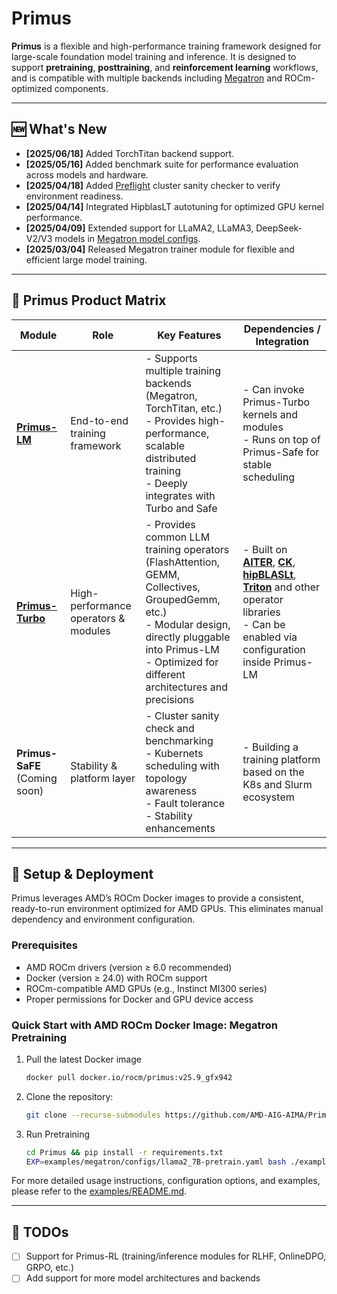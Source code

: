 # Primus

**Primus** is a flexible and high-performance training framework designed for large-scale foundation model training and inference. It is designed to support **pretraining**, **posttraining**, and **reinforcement learning** workflows, and is compatible with multiple backends including [Megatron](https://github.com/NVIDIA/Megatron-LM) and ROCm-optimized components.

---

## 🆕 What's New
- **[2025/06/18]** Added TorchTitan backend support.
- **[2025/05/16]** Added benchmark suite for performance evaluation across models and hardware.
- **[2025/04/18]** Added [Preflight](./tools/preflight/README.md) cluster sanity checker to verify environment readiness.
- **[2025/04/14]** Integrated HipblasLT autotuning for optimized GPU kernel performance.
- **[2025/04/09]** Extended support for LLaMA2, LLaMA3, DeepSeek-V2/V3 models in [Megatron model configs](https://github.com/AMD-AIG-AIMA/Primus/tree/main/primus/configs/models/megatron).
- **[2025/03/04]** Released Megatron trainer module for flexible and efficient large model training.

---

## 🧩 Primus Product Matrix

|    Module    | Role | Key Features | Dependencies / Integration |
|--------------|------|--------------|-----------------------------|
| [**Primus-LM**](https://github.com/AMD-AGI/Primus)         | End-to-end training framework | - Supports multiple training backends (Megatron, TorchTitan, etc.)<br>- Provides high-performance, scalable distributed training<br>- Deeply integrates with Turbo and Safe | - Can invoke Primus-Turbo kernels and modules<br>- Runs on top of Primus-Safe for stable scheduling |
| [**Primus-Turbo**](https://github.com/AMD-AGI/Primus-Turbo)         | High-performance operators & modules | - Provides common LLM training operators (FlashAttention, GEMM, Collectives, GroupedGemm, etc.)<br>- Modular design, directly pluggable into Primus-LM<br>- Optimized for different architectures and precisions | - Built on [**AITER**](https://github.com/ROCm/aiter), [**CK**](https://github.com/ROCm/composable_kernel), [**hipBLASLt**](https://github.com/ROCm/hipBLASLt), [**Triton**](https://github.com/ROCm/triton)  and other operator libraries<br>- Can be enabled via configuration inside Primus-LM |
| **Primus-SaFE** (Coming soon)         | Stability & platform layer | - Cluster sanity check and benchmarking<br>- Kubernets scheduling with topology awareness<br>- Fault tolerance<br>- Stability enhancements | - Building a training platform based on the K8s and Slurm ecosystem |

---

## 🚀 Setup & Deployment

Primus leverages AMD’s ROCm Docker images to provide a consistent, ready-to-run environment optimized for AMD GPUs. This eliminates manual dependency and environment configuration.

### Prerequisites

- AMD ROCm drivers (version ≥ 6.0 recommended)
- Docker (version ≥ 24.0) with ROCm support
- ROCm-compatible AMD GPUs (e.g., Instinct MI300 series)
- Proper permissions for Docker and GPU device access


### Quick Start with AMD ROCm Docker Image: Megatron Pretraining

1. Pull the latest Docker image

    ```bash
    docker pull docker.io/rocm/primus:v25.9_gfx942

    ```

2. Clone the repository:

    ```bash
    git clone --recurse-submodules https://github.com/AMD-AIG-AIMA/Primus.git

    ```

3. Run Pretraining

    ```bash
    cd Primus && pip install -r requirements.txt
    EXP=examples/megatron/configs/llama2_7B-pretrain.yaml bash ./examples/run_local_pretrain.sh

    ```

For more detailed usage instructions, configuration options, and examples, please refer to the [examples/README.md](./examples/README.md).

---

## 📝 TODOs

- [ ] Support for Primus-RL (training/inference modules for RLHF, OnlineDPO, GRPO, etc.)
- [ ] Add support for more model architectures and backends

